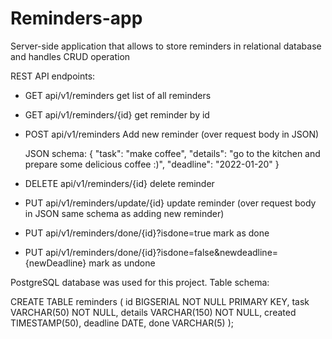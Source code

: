 # Reminders-app

Server-side application that allows to store reminders in relational database
and handles CRUD operation

REST API endpoints:

- GET api/v1/reminders
  get list of all reminders

- GET api/v1/reminders/{id}
  get reminder by id

- POST api/v1/reminders
  Add new reminder (over request body in JSON)
  
  JSON schema:
  {
  "task": "make coffee",
  "details": "go to the kitchen and prepare some delicious coffee :)",
  "deadline": "2022-01-20"
  }
  
- DELETE api/v1/reminders/{id}
  delete reminder  
  
- PUT api/v1/reminders/update/{id}
  update reminder (over request body in JSON same schema as adding new reminder)

- PUT api/v1/reminders/done/{id}?isdone=true
  mark as done
  
- PUT api/v1/reminders/done/{id}?isdone=false&newdeadline={newDeadline}
  mark as undone

PostgreSQL database was used for this project.
Table schema:

CREATE TABLE reminders (
	id BIGSERIAL NOT NULL PRIMARY KEY,
	task VARCHAR(50) NOT NULL,
	details VARCHAR(150) NOT NULL,
	created TIMESTAMP(50),
	deadline DATE,
	done VARCHAR(5)
);
